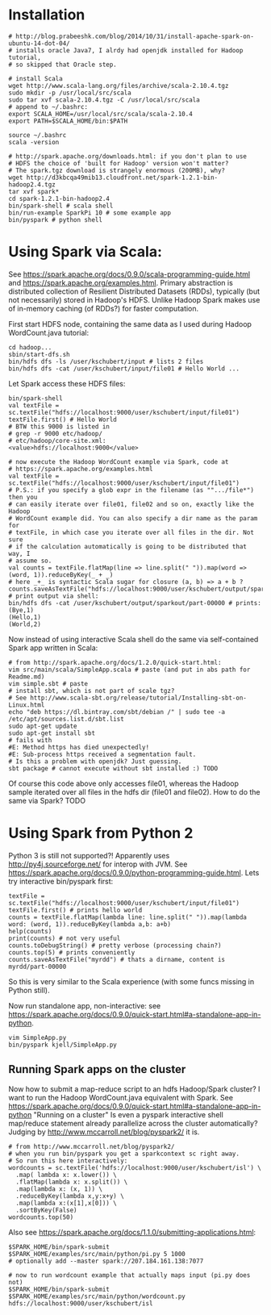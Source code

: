 Installation
===
```
# http://blog.prabeeshk.com/blog/2014/10/31/install-apache-spark-on-ubuntu-14-dot-04/
# installs oracle Java7, I alrdy had openjdk installed for Hadoop tutorial,
# so skipped that Oracle step.

# install Scala
wget http://www.scala-lang.org/files/archive/scala-2.10.4.tgz
sudo mkdir -p /usr/local/src/scala
sudo tar xvf scala-2.10.4.tgz -C /usr/local/src/scala
# append to ~/.bashrc:
export SCALA_HOME=/usr/local/src/scala/scala-2.10.4
export PATH=$SCALA_HOME/bin:$PATH

source ~/.bashrc
scala -version

# http://spark.apache.org/downloads.html: if you don't plan to use
# HDFS the choice of 'built for Hadoop' version won't matter?
# The spark.tgz download is strangely enormous (200MB), why?
wget http://d3kbcqa49mib13.cloudfront.net/spark-1.2.1-bin-hadoop2.4.tgz
tar xvf spark*
cd spark-1.2.1-bin-hadoop2.4
bin/spark-shell # scala shell
bin/run-example SparkPi 10 # some example app
bin/pyspark # python shell
```

Using Spark via Scala:
===
See https://spark.apache.org/docs/0.9.0/scala-programming-guide.html and
https://spark.apache.org/examples.html.
Primary abstraction is distributed collection of Resilient Distributed Datasets
(RDDs), typically (but not necessarily) stored in Hadoop's HDFS. Unlike Hadoop
Spark makes use of in-memory caching (of RDDs?) for faster computation.

First start HDFS node, containing the same data as I used during Hadoop
WordCount.java tutorial:
```
cd hadoop...
sbin/start-dfs.sh
bin/hdfs dfs -ls /user/kschubert/input # lists 2 files
bin/hdfs dfs -cat /user/kschubert/input/file01 # Hello World ...
```

Let Spark access these HDFS files:
```
bin/spark-shell
val textFile = sc.textFile("hdfs://localhost:9000/user/kschubert/input/file01")
textFile.first() # Hello World
# BTW this 9000 is listed in
# grep -r 9000 etc/hadoop/
# etc/hadoop/core-site.xml:        <value>hdfs://localhost:9000</value>

# now execute the Hadoop WordCount example via Spark, code at
# https://spark.apache.org/examples.html
val textFile = sc.textFile("hdfs://localhost:9000/user/kschubert/input/file01")
# P.S.: if you specify a glob expr in the filename (as "".../file*") then you
# can easily iterate over file01, file02 and so on, exactly like the Hadoop
# WordCount example did. You can also specify a dir name as the param for
# textFile, in which case you iterate over all files in the dir. Not sure
# if the calculation automatically is going to be distributed that way, I
# assume so.
val counts = textFile.flatMap(line => line.split(" ")).map(word => (word, 1)).reduceByKey(_ + _)
# here _+_ is syntactic Scala sugar for closure (a, b) => a + b ?
counts.saveAsTextFile("hdfs://localhost:9000/user/kschubert/output/sparkout")
# print output via shell:
bin/hdfs dfs -cat /user/kschubert/output/sparkout/part-00000 # prints:
(Bye,1)
(Hello,1)
(World,2)
```

Now instead of using interactive Scala shell do the same via self-contained
Spark app written in Scala:
```
# from http://spark.apache.org/docs/1.2.0/quick-start.html:
vim src/main/scala/SimpleApp.scala # paste (and put in abs path for Readme.md)
vim simple.sbt # paste
# install sbt, which is not part of scale tgz?
# See http://www.scala-sbt.org/release/tutorial/Installing-sbt-on-Linux.html
echo "deb https://dl.bintray.com/sbt/debian /" | sudo tee -a /etc/apt/sources.list.d/sbt.list
sudo apt-get update
sudo apt-get install sbt
# fails with
#E: Method https has died unexpectedly!
#E: Sub-process https received a segmentation fault.
# Is this a problem with openjdk? Just guessing.
sbt package # cannot execute without sbt installed :) TODO
```

Of course this code above only accesses file01, whereas the Hadoop sample
iterated over all files in the hdfs dir (file01 and file02). How to do the
same via Spark? TODO

Using Spark from Python 2
===

Python 3 is still not supported?! Apparently uses http://py4j.sourceforge.net/
for interop with JVM.
See https://spark.apache.org/docs/0.9.0/python-programming-guide.html.
Lets try interactive bin/pyspark first:
```
textFile = sc.textFile("hdfs://localhost:9000/user/kschubert/input/file01")
textFile.first() # prints hello world
counts = textFile.flatMap(lambda line: line.split(" ")).map(lambda word: (word, 1)).reduceByKey(lambda a,b: a+b)
help(counts)
print(counts) # not very useful
counts.toDebugString() # pretty verbose (processing chain?)
counts.top(5) # prints conveniently
counts.saveAsTextFile("myrdd") # thats a dirname, content is myrdd/part-00000
```
So this is very similar to the Scala experience (with some funcs missing in
Python still).

Now run standalone app, non-interactive: see
https://spark.apache.org/docs/0.9.0/quick-start.html#a-standalone-app-in-python.

```
vim SimpleApp.py
bin/pyspark kjell/SimpleApp.py
```

Running Spark apps on the cluster
---

Now how to submit a map-reduce script to an hdfs Hadoop/Spark cluster? I want
to run the Hadoop WordCount.java equivalent with Spark. See
https://spark.apache.org/docs/0.9.0/quick-start.html#a-standalone-app-in-python
"Running on a cluster"
Is even a pyspark interactive shell map/reduce statement
already parallelize across the cluster automatically? Judging by
http://www.mccarroll.net/blog/pyspark2/ it is.

```
# from http://www.mccarroll.net/blog/pyspark2/
# when you run bin/pyspark you get a sparkcontext sc right away.
# So run this here interactively:
wordcounts = sc.textFile('hdfs://localhost:9000/user/kschubert/isl') \
  .map( lambda x: x.lower()) \
  .flatMap(lambda x: x.split()) \
  .map(lambda x: (x, 1)) \
  .reduceByKey(lambda x,y:x+y) \
  .map(lambda x:(x[1],x[0])) \
  .sortByKey(False)
wordcounts.top(50)
```

Also see https://spark.apache.org/docs/1.1.0/submitting-applications.html:
```
$SPARK_HOME/bin/spark-submit $SPARK_HOME/examples/src/main/python/pi.py 5 1000
# optionally add --master spark://207.184.161.138:7077

# now to run wordcount example that actually maps input (pi.py does not)
$SPARK_HOME/bin/spark-submit $SPARK_HOME/examples/src/main/python/wordcount.py hdfs://localhost:9000/user/kschubert/isl
```
